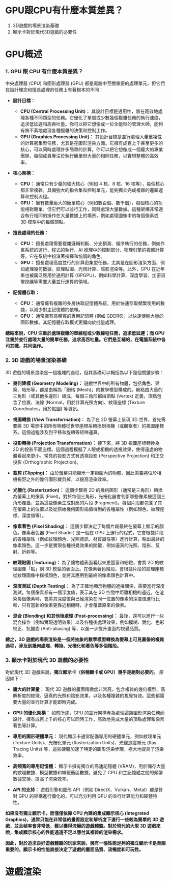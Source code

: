# GPU跟CPU有什麼本質差異？
1. 3D遊戲的場景渲染基礎
2. 顯示卡對於現代3D遊戲的必要性

# GPU概述
### 1. GPU 跟 CPU 有什麼本質差異？

中央處理器 (CPU) 和圖形處理器 (GPU) 都是電腦中至關重要的處理單元，但它們在設計理念和擅長處理的任務上有著根本的不同：

- **設計目標：**
    
    - **CPU (Central Processing Unit)：** 其設計目標是通用性，旨在高效地處理各種不同類型的任務。它優化了單個或少數幾個複雜任務的執行速度，追求低延遲和高吞吐量。你可以把它想像成一位全能型的管理大師，能夠有條不紊地處理各種複雜的決策和控制工作。
    - **GPU (Graphics Processing Unit)：** 其設計目標是並行處理大量重複性的計算密集型任務，尤其是在圖形渲染方面。它擁有成百上千甚至更多的核心，可以同時處理許多簡單的計算。你可以把它想像成一個龐大的專業團隊，每個成員專注於執行簡單但大量的相同任務，以實現整體的高效率。
- **核心架構：**
    
    - **CPU：** 通常只有少量的強大核心（例如 4 核、8 核、16 核等），每個核心都非常複雜，具備強大的指令集和控制單元，能夠獨立完成複雜的邏輯運算和控制流程。
    - **GPU：** 擁有數量龐大的簡單核心（例如數百個、數千個），每個核心的功能相對簡單，但它們可以並行工作，同時處理大量數據。這種架構非常適合執行相同的操作在大量數據上的場景，例如處理圖像中的每個像素或 3D 模型中的每個頂點。
- **擅長處理的任務：**
    
    - **CPU：** 擅長處理需要複雜邏輯判斷、分支預測、循序執行的任務，例如作業系統的運行、程式的執行、AI 推理中的控制部分、物理引擎的複雜計算等。它在系統中扮演著指揮和協調的角色。
    - **GPU：** 擅長處理高度並行的計算密集型任務，尤其是在圖形渲染方面，例如處理幾何數據、紋理貼圖、光照計算、陰影渲染等。此外，GPU 在近年來也被廣泛應用於通用計算 (GPGPU)，例如科學計算、深度學習、加密貨幣挖礦等需要大量並行運算的領域。
- **記憶體存取：**
    
    - **CPU：** 通常擁有複雜的多層快取記憶體系統，用於快速存取頻繁使用的數據，以減少對主記憶體的依賴。
    - **GPU：** 通常擁有高頻寬的專用記憶體 (例如 GDDR6)，以快速傳輸大量的圖形數據。其記憶體存取模式更偏向於批量處理。

**總結來說，CPU 注重於處理複雜的單線程或少數線程任務，追求低延遲；而 GPU 注重於並行處理大量的簡單任務，追求高吞吐量。它們是互補的，在電腦系統中各司其職，共同協作。**

### 2. 3D 遊戲的場景渲染基礎

3D 遊戲的場景渲染是一個複雜的過程，但其基礎可以概括為以下幾個關鍵步驟：

- **幾何建模 (Geometry Modeling)：** 遊戲世界中的所有物體，包括角色、建築、地形等，都是由稱為「網格 (Mesh)」的數學模型構成的。網格由大量的三角形（或其他多邊形）組成，每個三角形都由頂點 (Vertex) 定義，頂點包含了位置、法線 (Normal，用於計算光照方向)、紋理座標 (Texture Coordinates，用於貼圖) 等資訊。
    
- **視圖轉換 (View Transformation)：** 為了在 2D 螢幕上呈現 3D 世界，首先需要將 3D 場景中的所有物體從世界座標系轉換到相機（或觀察者）的視圖座標系。這個過程涉及到平移和旋轉等矩陣運算。
    
- **投影轉換 (Projection Transformation)：** 接下來，將 3D 視圖座標轉換為 2D 的投影平面座標。這個過程模擬了人眼或相機的透視效果，使得遠處的物體看起來更小。常見的投影方式有透視投影 (Perspective Projection) 和正交投影 (Orthographic Projection)。
    
- **裁剪 (Clipping)：** 由於螢幕只能顯示一定範圍內的物體，因此需要將位於相機視野之外的幾何圖形裁剪掉，以提高渲染效率。
    
- **光柵化 (Rasterization)：** 這個步驟將 2D 的幾何圖形（通常是三角形）轉換為螢幕上的像素 (Pixel)。對於每個三角形，光柵化器會判斷哪些像素被這個三角形覆蓋，並為這些像素生成對應的片段 (Fragment)。每個片段都包含了其在螢幕上的位置以及從原始幾何圖形插值得到的各種屬性（例如顏色、紋理座標、深度值等）。
    
- **像素著色 (Pixel Shading)：** 這個步驟決定了每個片段最終在螢幕上顯示的顏色。像素著色器 (Pixel Shader) 是一個在 GPU 上運行的程式，它會根據片段的各種屬性（例如紋理顏色、光照資訊、材質屬性等）進行計算，輸出最終的像素顏色。這一步是實現各種視覺效果的關鍵，例如逼真的光照、陰影、反射、折射等。
    
- **紋理貼圖 (Texturing)：** 為了讓物體表面看起來更豐富和細緻，會將 2D 的紋理圖像「貼」到 3D 模型的表面上。在像素著色階段，會根據片段的紋理座標從紋理圖像中採樣顏色，並將其應用到最終的像素顏色計算中。
    
- **深度測試 (Depth Testing)：** 為了正確地顯示物體的遮擋關係，需要進行深度測試。每個像素都有一個深度值，表示其在 3D 空間中距離相機的遠近。在渲染每個像素時，會將其深度值與已經渲染在同一位置的像素的深度值進行比較，只有當新的像素更靠近相機時，才會覆蓋原來的像素。
    
- **混合 (Blending) 和其他後處理 (Post-processing)：** 最後，還可以進行一些混合操作（例如實現透明效果）以及各種後處理效果，例如模糊、銳化、色彩校正、抗鋸齒 (Anti-aliasing) 等，以進一步提升畫面的視覺品質。
    

**總之，3D 遊戲的場景渲染是一個將抽象的數學模型轉換為螢幕上可見圖像的複雜過程，涉及到幾何處理、轉換、光柵化和著色等多個階段。**

### 3. 顯示卡對於現代 3D 遊戲的必要性

對於現代 3D 遊戲來說，**獨立顯示卡（俗稱顯卡或 GPU）幾乎是絕對必要的。** 原因如下：

- **龐大的計算量：** 現代 3D 遊戲的畫面精緻度非常高，包含複雜的幾何模型、高解析度的紋理、逼真的光照和陰影效果，以及各種複雜的視覺特效。這些都需要大量的並行計算才能即時完成。
    
- **GPU 的優化架構：** 如前所述，GPU 的並行架構專為處理這類圖形渲染任務而設計，擁有成百上千的核心可以同時工作，高效地完成大量的頂點處理和像素著色等計算。
    
- **專用的圖形硬體單元：** 現代顯示卡通常配備專用的硬體單元，例如紋理單元 (Texture Units)、光柵化單元 (Rasterization Units)、光線追蹤單元 (Ray Tracing Units) 等，這些硬體加速了特定的圖形渲染步驟，極大地提高了渲染效率。
    
- **高頻寬的專用記憶體：** 顯示卡擁有獨立的高速記憶體 (VRAM)，用於儲存大量的紋理數據、模型數據和幀緩衝區數據，避免了 CPU 和主記憶體之間的頻繁數據交換，提高了渲染效率。
    
- **API 的支持：** 遊戲引擎和圖形 API（例如 DirectX、Vulkan、Metal）都是針對 GPU 的架構進行優化的，可以充分利用 GPU 的並行計算能力和硬體特性。
    

**如果沒有獨立顯示卡，而僅僅依靠 CPU 內建的集成顯示核心 (Integrated Graphics)，通常只能在非常低的畫質設定和解析度下運行一些較為簡單的 3D 遊戲，並且幀率會非常低，難以獲得流暢的遊戲體驗。對於現代的大型 3D 遊戲來說，集成顯示核心的性能遠遠不足以應付其複雜的渲染需求。**

**因此，對於追求良好遊戲體驗的玩家來說，擁有一張性能足夠的獨立顯示卡是至關重要的。顯示卡的性能直接決定了遊戲的畫面品質、流暢度和可玩性。**


# 遊戲渲染